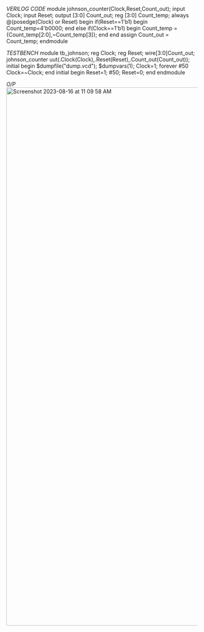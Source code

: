 *VERILOG CODE*
module johnson_counter(Clock,Reset,Count_out);
  input Clock;
  input Reset;
  output [3:0] Count_out;
  reg [3:0] Count_temp;
  always @(posedge(Clock) or Reset)
    begin
      if(Reset==1'b1)
        begin
          Count_temp=4'b0000;
        end
      else if(Clock==1'b1)
        begin
          Count_temp = {Count_temp[2:0],~Count_temp[3]};
        end
    end
  assign Count_out = Count_temp;
endmodule

*TESTBENCH*
module tb_johnson;
  reg Clock;
  reg Reset;
  wire[3:0]Count_out;
  johnson_counter uut(.Clock(Clock),.Reset(Reset),.Count_out(Count_out));
  initial begin
    $dumpfile("dump.vcd");
    $dumpvars(1);
    Clock=1;
    forever #50 Clock=~Clock;
  end
  initial begin
    Reset=1;
    #50;
    Reset=0;
  end
endmodule

*O/P*
<img width="1413" alt="Screenshot 2023-08-16 at 11 09 58 AM" src="https://github.com/AnnaTheSloth284/S4_KTU_Digital_Lab/assets/112563080/85013c2c-a3c0-4b32-b377-dd3603b0cda0">
